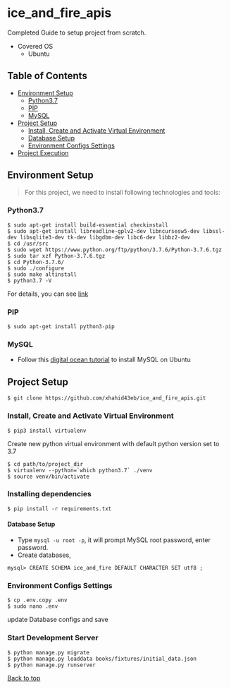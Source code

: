 # ice_and_fire_apis
Completed Guide to setup project from scratch.
* Covered OS
    * Ubuntu
## Table of Contents
* [Environment Setup](#environment-setup)
    * [Python3.7](#python37)
    * [PIP](#pip)
    * [MySQL](#mysql)
* [Project Setup](#project-setup)
    * [Install, Create and Activate Virtual Environment](#install-create-and-activate-virtual-environment)
    * [Database Setup](#database-setup)
    * [Environment Configs Settings](#environment-configs-settings)
* [Project Execution](#start-development-server)
## Environment Setup
> For this project, we need to install following technologies and tools:
### Python3.7
```
$ sudo apt-get install build-essential checkinstall
$ sudo apt-get install libreadline-gplv2-dev libncursesw5-dev libssl-dev libsqlite3-dev tk-dev libgdbm-dev libc6-dev libbz2-dev
$ cd /usr/src
$ sudo wget https://www.python.org/ftp/python/3.7.6/Python-3.7.6.tgz
$ sudo tar xzf Python-3.7.6.tgz
$ cd Python-3.7.6/
$ sudo ./configure
$ sudo make altinstall
$ python3.7 -V
```
For details, you can see [link](https://askubuntu.com/questions/682869/how-do-i-install-a-erent-python-version-using-apt-get)
### PIP
```
$ sudo apt-get install python3-pip
```
### MySQL
* Follow this [digital ocean tutorial](https://www.digitalocean.com/community/tutorials/how-to-install-mysql-on-ubuntu-18-04) to install MySQL on Ubuntu
## Project Setup
```
$ git clone https://github.com/xhahid43eb/ice_and_fire_apis.git
```
### Install, Create and Activate Virtual Environment
```
$ pip3 install virtualenv
```
Create new python virtual environment with default python version set to 3.7
```
$ cd path/to/project_dir
$ virtualenv --python=`which python3.7` ./venv
$ source venv/bin/activate
```
### Installing dependencies
```
$ pip install -r requirements.txt
```
#### Database Setup

* Type `mysql -u root -p`, it will prompt MySQL root password, enter password.
* Create databases,
```
mysql> CREATE SCHEMA ice_and_fire DEFAULT CHARACTER SET utf8 ;
```
### Environment Configs Settings
```
$ cp .env.copy .env
$ sudo nano .env
```
update Database configs and save
### Start Development Server
```
$ python manage.py migrate
$ python manage.py loaddata books/fixtures/initial_data.json
$ python manage.py runserver
```

[Back to top](#ice_and_fire_apis)
